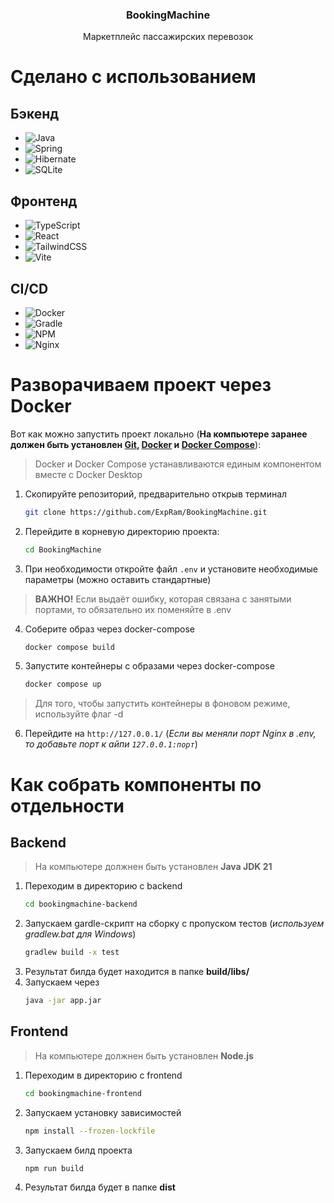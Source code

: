 <div align="center">
<h3>BookingMachine</h3>
  <p>
    Маркетплейс пассажирских перевозок
  </p>
</div>

# Сделано с использованием

## Бэкенд
* ![Java](https://img.shields.io/badge/java-%23ED8B00.svg?style=for-the-badge&logo=openjdk&logoColor=white)
* ![Spring](https://img.shields.io/badge/spring-%236DB33F.svg?style=for-the-badge&logo=spring&logoColor=white)
* ![Hibernate](https://img.shields.io/badge/Hibernate-59666C?style=for-the-badge&logo=Hibernate&logoColor=white)
* ![SQLite](https://img.shields.io/badge/sqlite-%2307405e.svg?style=for-the-badge&logo=sqlite&logoColor=white)

## Фронтенд
* ![TypeScript](https://img.shields.io/badge/typescript-%23007ACC.svg?style=for-the-badge&logo=typescript&logoColor=white)
* ![React](https://img.shields.io/badge/react-%2320232a.svg?style=for-the-badge&logo=react&logoColor=%2361DAFB)
* ![TailwindCSS](https://img.shields.io/badge/tailwindcss-%2338B2AC.svg?style=for-the-badge&logo=tailwind-css&logoColor=white)
* ![Vite](https://img.shields.io/badge/vite-%23646CFF.svg?style=for-the-badge&logo=vite&logoColor=white)

## CI/CD
* ![Docker](https://img.shields.io/badge/docker-%230db7ed.svg?style=for-the-badge&logo=docker&logoColor=white)
* ![Gradle](https://img.shields.io/badge/Gradle-02303A.svg?style=for-the-badge&logo=Gradle&logoColor=white)
* ![NPM](https://img.shields.io/badge/NPM-%23CB3837.svg?style=for-the-badge&logo=npm&logoColor=white)
* ![Nginx](https://img.shields.io/badge/nginx-%23009639.svg?style=for-the-badge&logo=nginx&logoColor=white)

# Разворачиваем проект через Docker

Вот как можно запустить проект локально (**На компьютере заранее должен быть установлен [Git](https://git-scm.com/), [Docker](https://www.docker.com/) и [Docker Compose](https://docs.docker.com/compose/install/)**):

> Docker и Docker Compose устанавливаются единым компонентом вместе с Docker Desktop

1. Скопируйте репозиторий, предварительно открыв терминал
    ```sh
    git clone https://github.com/ExpRam/BookingMachine.git
    ```

2. Перейдите в корневую директорию проекта:
    ```sh
    cd BookingMachine
    ```

3. При необходимости откройте файл `.env` и установите необходимые параметры (можно оставить стандартные)
> **ВАЖНО!** Если выдаёт ошибку, которая связана с занятыми портами, то обязательно их поменяйте в .env

4. Соберите образ через docker-compose
    ```sh
    docker compose build
    ```

5. Запустите контейнеры с образами через docker-compose
    ```sh
    docker compose up
    ```

> Для того, чтобы запустить контейнеры в фоновом режиме, используйте флаг -d
    
6. Перейдите на `http://127.0.0.1/` (*Если вы меняли порт Nginx в .env, то добавьте порт к айпи `127.0.0.1:порт`*)

# Как собрать компоненты по отдельности

## Backend

> На компьютере должнен быть установлен **Java JDK 21**
1. Переходим в директорию с backend
    ```sh
    cd bookingmachine-backend
    ```
2. Запускаем gardle-скрипт на сборку с пропуском тестов (*используем gradlew.bat для Windows*)
    ```sh
    gradlew build -x test
    ```
3. Результат билда будет находится в папке **build/libs/**
4. Запускаем через
    ```sh
    java -jar app.jar
    ```

## Frontend

> На компьютере должнен быть установлен **Node.js**
1. Переходим в директорию с frontend
    ```sh
    cd bookingmachine-frontend
    ```
2. Запускаем установку зависимостей
    ```sh
    npm install --frozen-lockfile
    ```
3. Запускаем билд проекта
    ```sh
    npm run build
    ```
4. Результат билда будет в папке **dist**
